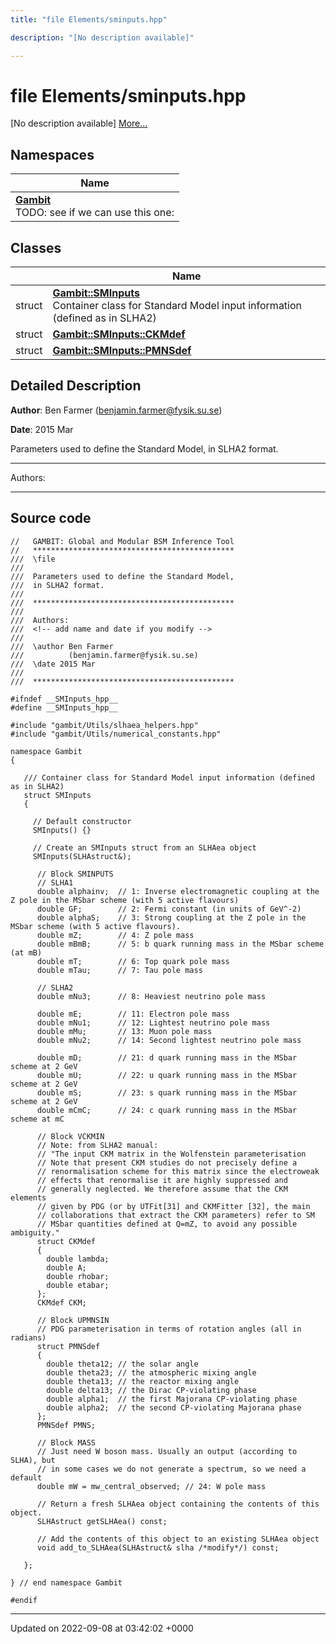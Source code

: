 ```yaml
---
title: "file Elements/sminputs.hpp"

description: "[No description available]"

---
```


# file Elements/sminputs.hpp

[No description available] [More...](#detailed-description)

## Namespaces

| Name           |
| -------------- |
| **[Gambit](/documentation/code/namespaces/namespacegambit/)** <br>TODO: see if we can use this one:  |

## Classes

|                | Name           |
| -------------- | -------------- |
| struct | **[Gambit::SMInputs](/documentation/code/classes/structgambit_1_1sminputs/)** <br>Container class for Standard Model input information (defined as in SLHA2)  |
| struct | **[Gambit::SMInputs::CKMdef](/documentation/code/classes/structgambit_1_1sminputs_1_1ckmdef/)**  |
| struct | **[Gambit::SMInputs::PMNSdef](/documentation/code/classes/structgambit_1_1sminputs_1_1pmnsdef/)**  |

## Detailed Description


**Author**: Ben Farmer ([benjamin.farmer@fysik.su.se](mailto:benjamin.farmer@fysik.su.se)) 

**Date**: 2015 Mar

Parameters used to define the Standard Model, in SLHA2 format.



------------------

Authors:



------------------




## Source code

```
//   GAMBIT: Global and Modular BSM Inference Tool
//   *********************************************
///  \file
///
///  Parameters used to define the Standard Model,
///  in SLHA2 format.
///
///  *********************************************
///
///  Authors:
///  <!-- add name and date if you modify -->
///
///  \author Ben Farmer
///          (benjamin.farmer@fysik.su.se)
///  \date 2015 Mar
///
///  *********************************************

#ifndef __SMInputs_hpp__
#define __SMInputs_hpp__

#include "gambit/Utils/slhaea_helpers.hpp"
#include "gambit/Utils/numerical_constants.hpp"

namespace Gambit
{

   /// Container class for Standard Model input information (defined as in SLHA2)
   struct SMInputs
   {

     // Default constructor
     SMInputs() {}

     // Create an SMInputs struct from an SLHAea object
     SMInputs(SLHAstruct&);

      // Block SMINPUTS
      // SLHA1
      double alphainv;  // 1: Inverse electromagnetic coupling at the Z pole in the MSbar scheme (with 5 active flavours)
      double GF;        // 2: Fermi constant (in units of GeV^-2)
      double alphaS;    // 3: Strong coupling at the Z pole in the MSbar scheme (with 5 active flavours).
      double mZ;        // 4: Z pole mass
      double mBmB;      // 5: b quark running mass in the MSbar scheme (at mB)
      double mT;        // 6: Top quark pole mass
      double mTau;      // 7: Tau pole mass

      // SLHA2
      double mNu3;      // 8: Heaviest neutrino pole mass

      double mE;        // 11: Electron pole mass
      double mNu1;      // 12: Lightest neutrino pole mass
      double mMu;       // 13: Muon pole mass
      double mNu2;      // 14: Second lightest neutrino pole mass

      double mD;        // 21: d quark running mass in the MSbar scheme at 2 GeV
      double mU;        // 22: u quark running mass in the MSbar scheme at 2 GeV
      double mS;        // 23: s quark running mass in the MSbar scheme at 2 GeV
      double mCmC;      // 24: c quark running mass in the MSbar scheme at mC

      // Block VCKMIN
      // Note: from SLHA2 manual:
      // "The input CKM matrix in the Wolfenstein parameterisation
      // Note that present CKM studies do not precisely define a
      // renormalisation scheme for this matrix since the electroweak
      // effects that renormalise it are highly suppressed and
      // generally neglected. We therefore assume that the CKM elements
      // given by PDG (or by UTFit[31] and CKMFitter [32], the main
      // collaborations that extract the CKM parameters) refer to SM
      // MSbar quantities defined at Q=mZ, to avoid any possible ambiguity."
      struct CKMdef
      {
        double lambda;
        double A;
        double rhobar;
        double etabar;
      };
      CKMdef CKM;

      // Block UPMNSIN
      // PDG parameterisation in terms of rotation angles (all in radians)
      struct PMNSdef
      {
        double theta12; // the solar angle
        double theta23; // the atmospheric mixing angle
        double theta13; // the reactor mixing angle
        double delta13; // the Dirac CP-violating phase
        double alpha1;  // the first Majorana CP-violating phase
        double alpha2;  // the second CP-violating Majorana phase
      };
      PMNSdef PMNS;

      // Block MASS
      // Just need W boson mass. Usually an output (according to SLHA), but
      // in some cases we do not generate a spectrum, so we need a default
      double mW = mw_central_observed; // 24: W pole mass

      // Return a fresh SLHAea object containing the contents of this object.
      SLHAstruct getSLHAea() const;

      // Add the contents of this object to an existing SLHAea object
      void add_to_SLHAea(SLHAstruct& slha /*modify*/) const;

   };

} // end namespace Gambit

#endif
```


-------------------------------

Updated on 2022-09-08 at 03:42:02 +0000
